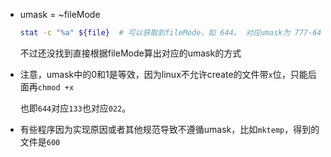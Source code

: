 



* umask = ~fileMode

  ```sh
  stat -c "%a" ${file}  # 可以获取到fileMode，如 644。 对应umask为 777-644=133
  ```

  不过还没找到直接根据fileMode算出对应的umask的方式

* 注意，umask中的0和1是等效，因为linux不允许create的文件带`x`位，只能后面再`chmod +x`

  也即`644`对应`133`也对应`022`。

* 有些程序因为实现原因或者其他规范导致不遵循umask，比如`mktemp`，得到的文件是`600`



